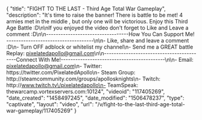 {
    "title": "FIGHT TO THE LAST - Third Age Total War Gameplay",
    "description": "It's time to raise the banner!  There is battle to be met!  4 armies met in the middle , but only one will be victorious.  Enjoy this Third Age Battle :D\n\nIf you enjoyed the video don't forget to Like and Leave a comment :D\n\n----------------------------------How You Can Support Me! ------------------------------------\n\n- Like, share and leave a comment :D\n- Turn OFF adblock or whitelist my channel\n- Send me a GREAT battle Replay: pixelatedapollo@gmail.com\n\n------------------------------------------Connect With Me!-------------------------------------------\n\n- Email: pixelatedapollo@gmail.com\n- Twitter: https:\/\/twitter.com\/PixelatedApollo\n- Steam Group:  http:\/\/steamcommunity.com\/groups\/apollosknights\n- Twitch: http:\/\/www.twitch.tv\/pixelatedapollo\n- TeamSpeak: thewarcamp.vortexservers.com:10124",
    "videoid": "117405269",
    "date_created": "1458497245",
    "date_modified": "1506478237",
    "type": "captivate",
    "layout": "video",
    "url": "\/v\/fight-to-the-last-third-age-total-war-gameplay\/117405269"
}